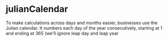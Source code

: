 # julianCalendar
To make calculations across days and months easier, businesses use the Julian calendar. It numbers each day of the year consecutively, starting at 1 and ending at 365 (we'll ignore leap day and leap year
